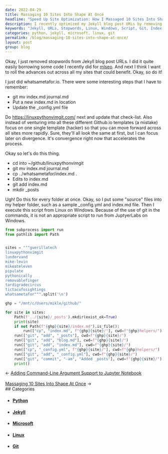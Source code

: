 ```yaml
---
date: 2022-04-29
title: Massaging 10 Sites Into Shape At Once
headline: "Speed Up Site Optimization: How I Massaged 10 Sites Into Shape At Once"
description: I recently optimized my Jekyll blog post URLs by removing stopwords, and I wanted to roll out the changes across all my sites. To make the process faster, I created a script that I could execute from Linux on Windows. With this script, I was able to quickly and easily make the same changes across all my sites. Read more to learn how I did it.
keywords: "Jekyll, URLs, Stopwords, Linux, Windows, Script, Git, Index.md, `_config.yml`, Helper Folder"
categories: python, jekyll, microsoft, linux, git
permalink: /blog/massaging-10-sites-into-shape-at-once/
layout: post
group: blog
---
```



Okay, I just removed stopwords from Jekyll blog post URLs. I did it quite
easily borrowing some code I recently did for [mlseo](https://pypi.org/project/mlseo/).
And next I think I want to roll the advances out across all my sites that could
benefit. Okay, so do it!

I just did whatsametafor.io. There were some interesting steps that I have to
remember:

- git mv index.md journal.md
- Put a new index.md in location
- Update the \_config.yml file

Do https://linuxpythonvimgit.com/ next and update that check-list. Also instead
of venturing into all these different Github.io templates (a mistake) focus on
one single template (hacker) so that you can move forward across all sites more
rapidly. Sure, they'll all look the same at first, but I can focus later on
divergence. It's convergence right now that accelerates the process.

Okay so let's do this thing.

- cd into ~/github/linuxpythonvimgit
- git mv index.md journal.md
- cp ../whatsametafor/index.md .
- Edits to index.md
- git add index.md
- mkdir \_posts

Ugh! Do this for every folder at once. Okay, so I put some "source" files into
my helper folder, such as a sample \_config.yml and index.md file. Then I
execute this script from Linux on Windows. Because of the use of git in the
commands, it is not an appropriate script to run from JuptyerLabs on Windows.

```python
from subprocess import run
from pathlib import Path


sites = """guerillatech
linuxpythonvimgit
lundervand
mike-levin
mikeateleven
pipulate
pythonically
removablefinger
tardigradecircus
tictacufosightings
whatsametafor""".split('\n')

ghp = "/mnt/c/Users/mikle/github/"

for site in sites:
    Path(f'../{site}/_posts').mkdir(exist_ok=True)
    print(site)
    if not Path(f"{ghp}{site}/index.md").is_file():
        run(["cp", "index.md", f"{ghp}{site}/"], cwd=f"{ghp}helpers/")
    run(["git", "add", "_posts"], cwd=f"{ghp}{site}/")
    run(["git", "add", "blog.md"], cwd=f"{ghp}{site}/")
    run(["git", "add", "index.md"], cwd=f"{ghp}{site}/")
    run(["cp", "_config.yml", f"{ghp}{site}/"], cwd=f"{ghp}helpers/")
    run(["git", "add", "_config.yml"], cwd=f"{ghp}{site}/")
    run(["git", "commit", "-am", "Added _posts"], cwd=f"{ghp}{site}/")
    print()
```

<div class="arrow-links"><div class="post-nav-prev"><span class="arrow">&larr;&nbsp;</span><a href="/blog/adding-command-line-argument-support-to-jupyter-notebook/">Adding Command-Line Argument Support to Jupyter Notebook</a></div> &nbsp; <div class="post-nav-next"><a href="/blog/massaging-10-sites-into-shape-at-once/">Massaging 10 Sites Into Shape At Once</a><span class="arrow">&nbsp;&rarr;</span></div></div>
## Categories

<ul>
<li><h4><a href='/python/'>Python</a></h4></li>
<li><h4><a href='/jekyll/'>Jekyll</a></h4></li>
<li><h4><a href='/microsoft/'>Microsoft</a></h4></li>
<li><h4><a href='/linux/'>Linux</a></h4></li>
<li><h4><a href='/git/'>Git</a></h4></li></ul>